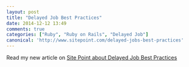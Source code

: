 ```yaml
---
layout: post
title: "Delayed Job Best Practices"
date: 2014-12-12 13:49
comments: true
categories: ["Ruby", "Ruby on Rails", "Delayed Job"]
canonical: 'http://www.sitepoint.com/delayed-jobs-best-practices'
---
```

Read my new article on [Site Point about Delayed Job Best Practices](http://www.sitepoint.com/delayed-jobs-best-practices/)
